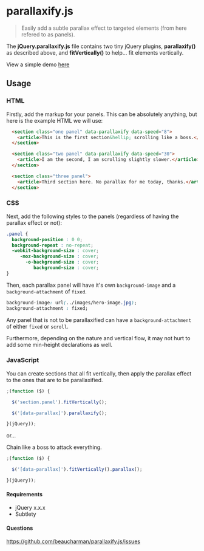 # parallaxify.js

> Easily add a subtle parallax effect to targeted elements (from here refered to as panels).

The **jQuery.parallaxify.js** file contains two tiny jQuery plugins, **parallaxify()** as described above, and **fitVertically()** to help... fit elements vertically.

View a simple demo [here](http://www.beaucharman.me/parallaxify.js/)

## Usage

### HTML

Firstly, add the markup for your panels. This can be absolutely anything, but here is the example HTML we will use:

```html
  <section class="one panel" data-parallaxify data-speed="8">
    <article>This is the first section&hellip; scrolling like a boss.</article>
  </section>

  <section class="two panel" data-parallaxify data-speed="30">
    <article>I am the second, I am scrolling slightly slower.</article>
  </section>

  <section class="three panel">
    <article>Third section here. No parallax for me today, thanks.</article>
  </section>
```

### CSS

Next, add the following styles to the panels (regardless of having the parallax effect or not):

```css
.panel {
  background-position : 0 0;
  background-repeat : no-repeat;
  -webkit-background-size : cover;
     -moz-background-size : cover;
       -o-background-size : cover;
          background-size : cover;
}
```

Then, each parallax panel will have it's own `background-image` and a `background-attachment` of `fixed`.

```css
background-image: url(../images/hero-image.jpg);
background-attachment : fixed;
```

Any panel that is not to be parallaxified can have a `background-attachment` of either `fixed` or `scroll`.

Furthermore, depending on the nature and vertical flow, it may not hurt to add some min-height declarations as well.

### JavaScript

You can create sections that all fit vertically, then apply the parallax effect to the ones that are to be parallaxified.

```javascript
;(function ($) {

  $('section.panel').fitVertically();

  $('[data-parallax]').parallaxify();

}(jQuery));
```

or...

Chain like a boss to attack everything.

```javascript
;(function ($) {

  $('[data-parallax]').fitVertically().parallax();

}(jQuery));
```

#### Requirements

- jQuery x.x.x
- Subtlety

#### Questions

https://github.com/beaucharman/parallaxify.js/issues
